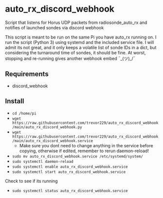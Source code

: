 # auto_rx_discord_webhook
Script that listens for Horus UDP packets from radiosonde_auto_rx and notifies of launched sondes via discord webhook

This script is meant to be run on the same Pi you have auto_rx running on. I run the script (Python 3) using systemd and the included service file. I will admit its not great, and it only keeps a volatile list of sonde IDs in a dict, but considering the turnaround time of sondes, it should be fine. At worst, stopping and re-running gives another webhook embed ¯\_(ツ)_/¯

## Requirements
* discord_webhook

## Install
* `cd /home/pi`
* `wget https://raw.githubusercontent.com/trevor229/auto_rx_discord_webhook/main/auto_rx_discord_webhook.py`
* `wget https://raw.githubusercontent.com/trevor229/auto_rx_discord_webhook/main/auto_rx_discord_webhook.service`
  * Make sure you dont need to change anything in the service before copying, otherwise if edited, remember to rerun daemon-reload!
* `sudo mv auto_rx_discord_webhook.service /etc/systemd/system/`
* `sudo systemctl daemon-reload`
* `sudo systemctl enable auto_rx_discord_webhook.service`
* `sudo systemctl start auto_rx_discord_webhook.service`

Check to see if its running

* `sudo systemctl status auto_rx_discord_webhook.service`
